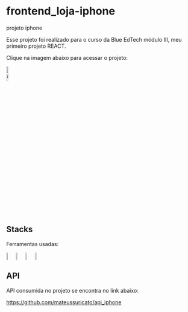 
# frontend_loja-iphone
projeto iphone
 
Esse projeto foi realizado para o curso da Blue EdTech módulo III, meu primeiro projeto REACT.

Clique na imagem abaixo para acessar o projeto:

<a href="https://projeto-react-loja-iphone.vercel.app/" target="_blank"><img style="width:10%" src="https://basedosdados.org/uploads/group/2020-04-30-163617.242894Apple-logo.png" alt="ícone pokedex"></a>

## Stacks
Ferramentas usadas:
<div style="display:flex">
<img style="width:5%" src="https://img.icons8.com/color/48/000000/javascript--v1.png"/>
<img style="width:5%" src="https://img.icons8.com/color/48/000000/html-5--v2.png"/>
<img style="width:5%" src="https://img.icons8.com/color/48/000000/css3.png"/>
<img style="width:5%" src="https://upload.wikimedia.org/wikipedia/commons/thumb/a/a7/React-icon.svg/200px-React-icon.svg.png"/>
</div>

## API

API consumida no projeto se encontra no link abaixo:

https://github.com/mateussuricato/api_iphone
